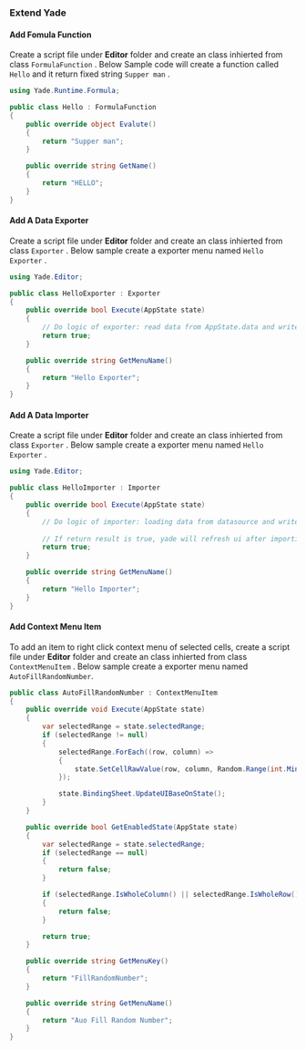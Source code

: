 ### Extend Yade

#### Add Fomula Function

Create a script file under **Editor** folder and create an class inhierted from class `FormulaFunction` . Below Sample code will create a function called `Hello` and it return fixed string `Supper man` .

```csharp
using Yade.Runtime.Formula;

public class Hello : FormulaFunction
{
    public override object Evalute()
    {
        return "Supper man";
    }

    public override string GetName()
    {
        return "HELLO";
    }
}

```

#### Add A Data Exporter

Create a script file under **Editor** folder and create an class inhierted from class `Exporter` . Below sample create a exporter menu named `Hello Exporter` .

```csharp
using Yade.Editor;

public class HelloExporter : Exporter
{
    public override bool Execute(AppState state)
    {
        // Do logic of exporter: read data from AppState.data and write to other files
        return true;
    }

    public override string GetMenuName()
    {
        return "Hello Exporter";
    }
}
```

#### Add A Data Importer

Create a script file under **Editor** folder and create an class inhierted from class `Exporter` . Below sample create a exporter menu named `Hello Exporter` .

```csharp
using Yade.Editor;

public class HelloImporter : Importer
{
    public override bool Execute(AppState state)
    {
        // Do logic of importer: loading data from datasource and write them into AppState.data
      	
      	// If return result is true, yade will refresh ui after importing completed
        return true;
    }

    public override string GetMenuName()
    {
        return "Hello Importer";
    }
}
```

#### Add Context Menu Item

To add an item to right click context menu of selected cells, create a script file under **Editor** folder and create an class inhierted from class `ContextMenuItem` . Below sample create a exporter menu named `AutoFillRandomNumber`.

```csharp
public class AutoFillRandomNumber : ContextMenuItem
{
    public override void Execute(AppState state)
    {
        var selectedRange = state.selectedRange;
        if (selectedRange != null)
        {
            selectedRange.ForEach((row, column) =>
            {
                state.SetCellRawValue(row, column, Random.Range(int.MinValue, int.MaxValue).ToString());
            });

            state.BindingSheet.UpdateUIBaseOnState();
        }
    }

    public override bool GetEnabledState(AppState state)
    {
        var selectedRange = state.selectedRange;
        if (selectedRange == null)
        {
            return false;
        }

        if (selectedRange.IsWholeColumn() || selectedRange.IsWholeRow())
        {
            return false;
        }

        return true;
    }

    public override string GetMenuKey()
    {
        return "FillRandomNumber";
    }

    public override string GetMenuName()
    {
        return "Auo Fill Random Number";
    }
}
```